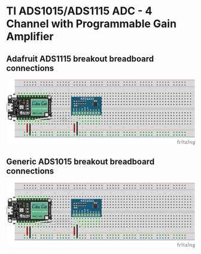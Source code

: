# TI ADS1015/ADS1115 ADC - 4 Channel with Programmable Gain Amplifier

## Adafruit ADS1115 breakout breadboard connections

![Adafruit ADS1115 on breadboard](ADS1115_bb.jpg)

## Generic ADS1015 breakout breadboard connections

![Generic ADS1015 on breadboard](ADS1015_bb.jpg)
